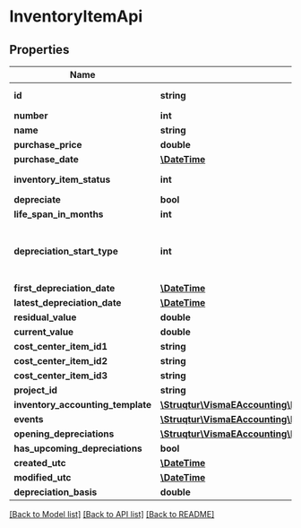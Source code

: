 # InventoryItemApi

## Properties
Name | Type | Description | Notes
------------ | ------------- | ------------- | -------------
**id** | **string** | Purpose: Unique Id provided by eAccounting | [optional] 
**number** | **int** |  | [optional] 
**name** | **string** |  | [optional] 
**purchase_price** | **double** |  | [optional] 
**purchase_date** | [**\DateTime**](\DateTime.md) |  | [optional] 
**inventory_item_status** | **int** | Inactive &#x3D; 1, Active &#x3D; 2, Sold &#x3D; 3, Dispose &#x3D; 4 | [optional] 
**depreciate** | **bool** |  | [optional] 
**life_span_in_months** | **int** |  | [optional] 
**depreciation_start_type** | **int** | PurchaseMonth &#x3D; 1, MonthAfterPurchaseMonth &#x3D; 2, FirstMonthOfPurchaseYear &#x3D; 3 | [optional] 
**first_depreciation_date** | [**\DateTime**](\DateTime.md) |  | [optional] 
**latest_depreciation_date** | [**\DateTime**](\DateTime.md) |  | [optional] 
**residual_value** | **double** |  | [optional] 
**current_value** | **double** |  | [optional] 
**cost_center_item_id1** | **string** |  | [optional] 
**cost_center_item_id2** | **string** |  | [optional] 
**cost_center_item_id3** | **string** |  | [optional] 
**project_id** | **string** |  | [optional] 
**inventory_accounting_template** | [**\Struqtur\VismaEAccounting\Model\InventoryAccountingTemplateApi**](InventoryAccountingTemplateApi.md) |  | [optional] 
**events** | [**\Struqtur\VismaEAccounting\Model\InventoryEventApi[]**](InventoryEventApi.md) |  | [optional] 
**opening_depreciations** | [**\Struqtur\VismaEAccounting\Model\InventoryAccumulatedDepreciationApi[]**](InventoryAccumulatedDepreciationApi.md) |  | [optional] 
**has_upcoming_depreciations** | **bool** |  | [optional] 
**created_utc** | [**\DateTime**](\DateTime.md) |  | [optional] 
**modified_utc** | [**\DateTime**](\DateTime.md) |  | [optional] 
**depreciation_basis** | **double** |  | [optional] 

[[Back to Model list]](../README.md#documentation-for-models) [[Back to API list]](../README.md#documentation-for-api-endpoints) [[Back to README]](../README.md)



